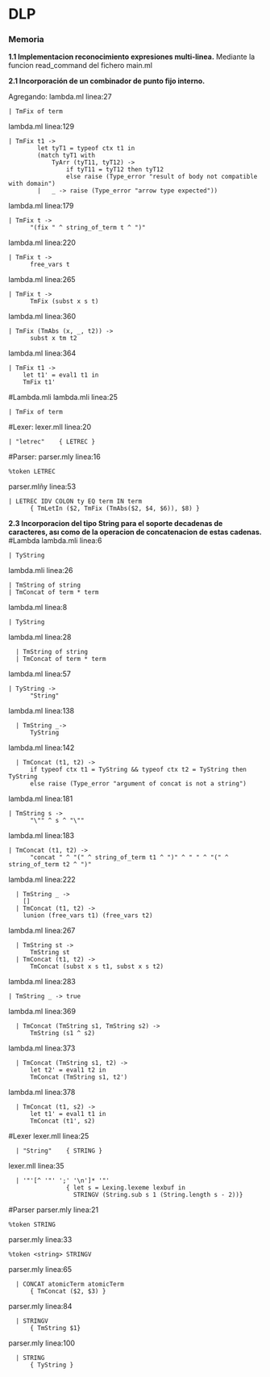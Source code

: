# DLP
### Memoria

**1.1 Implementacion reconocimiento expresiones multi-linea.**
Mediante la funcion read_command del fichero main.ml

**2.1 Incorporación de un combinador de punto fijo interno.**

Agregando:
lambda.ml linea:27
```
| TmFix of term
```
lambda.ml linea:129
```
| TmFix t1 ->
   		let tyT1 = typeof ctx t1 in
   		(match tyT1 with
   			TyArr (tyT11, tyT12) ->
   				if tyT11 = tyT12 then tyT12
   				else raise (Type_error "result of body not compatible with domain")
   		| 	_ -> raise (Type_error "arrow type expected"))
```

lambda.ml linea:179
```
| TmFix t ->
  	  "(fix " ^ string_of_term t ^ ")"
```

lambda.ml linea:220
```
| TmFix t ->
  	  free_vars t
```

lambda.ml linea:265
```
| TmFix t ->
  	  TmFix (subst x s t)
```

lambda.ml linea:360
```
| TmFix (TmAbs (x, _, t2)) ->
  	  subst x tm t2
```

lambda.ml linea:364
```
| TmFix t1 ->
  	let t1' = eval1 t1 in
  	TmFix t1'
```

#Lambda.mli
lambda.mli linea:25
```
| TmFix of term
```

#Lexer:
lexer.mll linea:20
```
| "letrec"	  { LETREC }
```

#Parser:
parser.mly linea:16
```
%token LETREC
```

parser.mlñy linea:53
```
| LETREC IDV COLON ty EQ term IN term
  	  { TmLetIn ($2, TmFix (TmAbs($2, $4, $6)), $8) }
```

**2.3 Incorporacion del tipo String para el soporte decadenas de caracteres, ası como de la operacion de concatenacion de estas cadenas.**
#Lambda
lambda.mli linea:6
```
| TyString
```

lambda.mli linea:26
```
| TmString of string
| TmConcat of term * term
```

lambda.ml linea:8
```
| TyString
```

lambda.ml linea:28
```
  | TmString of string
  | TmConcat of term * term
```

lambda.ml linea:57
```
| TyString ->
      "String"
```

lambda.ml linea:138
```
  | TmString _->
      TyString
```

lambda.ml linea:142
```
  | TmConcat (t1, t2) ->
      if typeof ctx t1 = TyString && typeof ctx t2 = TyString then TyString
      else raise (Type_error "argument of concat is not a string")
```

lambda.ml linea:181
```
| TmString s ->
      "\"" ^ s ^ "\""
```

lambda.ml linea:183
```
| TmConcat (t1, t2) ->
      "concat " ^ "(" ^ string_of_term t1 ^ ")" ^ " " ^ "(" ^ string_of_term t2 ^ ")"
```

lambda.ml linea:222
```
  | TmString _ ->
    []
  | TmConcat (t1, t2) ->
    lunion (free_vars t1) (free_vars t2)
```

lambda.ml linea:267
```
  | TmString st ->
      TmString st
  | TmConcat (t1, t2) ->
      TmConcat (subst x s t1, subst x s t2)
```

lambda.ml linea:283
```
| TmString _ -> true
```

lambda.ml linea:369
```
  | TmConcat (TmString s1, TmString s2) ->
      TmString (s1 ^ s2)
```

lambda.ml linea:373
```
  | TmConcat (TmString s1, t2) ->
      let t2' = eval1 t2 in
      TmConcat (TmString s1, t2')
```

lambda.ml linea:378
```
  | TmConcat (t1, s2) ->
      let t1' = eval1 t1 in
      TmConcat (t1', s2)
```
#Lexer
lexer.mll linea:25
```
  | "String"    { STRING }
```

lexer.mll linea:35
```
  | '"'[^ '"' ';' '\n']* '"'
                { let s = Lexing.lexeme lexbuf in
                  STRINGV (String.sub s 1 (String.length s - 2))}
```
#Parser
parser.mly linea:21
```
%token STRING
```

parser.mly linea:33
```
%token <string> STRINGV
```

parser.mly linea:65
```
  | CONCAT atomicTerm atomicTerm
      { TmConcat ($2, $3) }
```

parser.mly linea:84
```
  | STRINGV
      { TmString $1}
```

parser.mly linea:100
```
  | STRING
      { TyString }
```